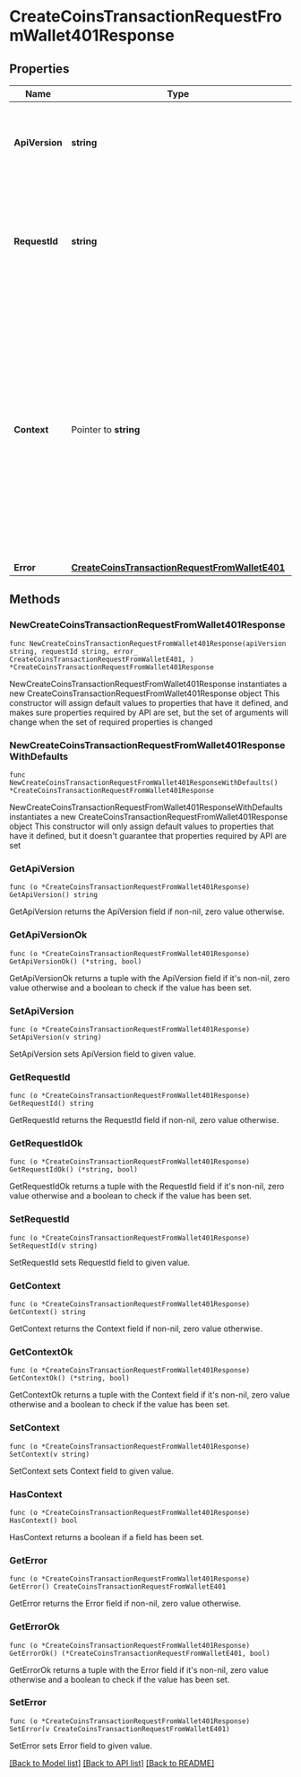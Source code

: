 # CreateCoinsTransactionRequestFromWallet401Response

## Properties

Name | Type | Description | Notes
------------ | ------------- | ------------- | -------------
**ApiVersion** | **string** | Specifies the version of the API that incorporates this endpoint. | 
**RequestId** | **string** | Defines the ID of the request. The &#x60;requestId&#x60; is generated by Crypto APIs and it&#39;s unique for every request. | 
**Context** | Pointer to **string** | In batch situations the user can use the context to correlate responses with requests. This property is present regardless of whether the response was successful or returned as an error. &#x60;context&#x60; is specified by the user. | [optional] 
**Error** | [**CreateCoinsTransactionRequestFromWalletE401**](CreateCoinsTransactionRequestFromWalletE401.md) |  | 

## Methods

### NewCreateCoinsTransactionRequestFromWallet401Response

`func NewCreateCoinsTransactionRequestFromWallet401Response(apiVersion string, requestId string, error_ CreateCoinsTransactionRequestFromWalletE401, ) *CreateCoinsTransactionRequestFromWallet401Response`

NewCreateCoinsTransactionRequestFromWallet401Response instantiates a new CreateCoinsTransactionRequestFromWallet401Response object
This constructor will assign default values to properties that have it defined,
and makes sure properties required by API are set, but the set of arguments
will change when the set of required properties is changed

### NewCreateCoinsTransactionRequestFromWallet401ResponseWithDefaults

`func NewCreateCoinsTransactionRequestFromWallet401ResponseWithDefaults() *CreateCoinsTransactionRequestFromWallet401Response`

NewCreateCoinsTransactionRequestFromWallet401ResponseWithDefaults instantiates a new CreateCoinsTransactionRequestFromWallet401Response object
This constructor will only assign default values to properties that have it defined,
but it doesn't guarantee that properties required by API are set

### GetApiVersion

`func (o *CreateCoinsTransactionRequestFromWallet401Response) GetApiVersion() string`

GetApiVersion returns the ApiVersion field if non-nil, zero value otherwise.

### GetApiVersionOk

`func (o *CreateCoinsTransactionRequestFromWallet401Response) GetApiVersionOk() (*string, bool)`

GetApiVersionOk returns a tuple with the ApiVersion field if it's non-nil, zero value otherwise
and a boolean to check if the value has been set.

### SetApiVersion

`func (o *CreateCoinsTransactionRequestFromWallet401Response) SetApiVersion(v string)`

SetApiVersion sets ApiVersion field to given value.


### GetRequestId

`func (o *CreateCoinsTransactionRequestFromWallet401Response) GetRequestId() string`

GetRequestId returns the RequestId field if non-nil, zero value otherwise.

### GetRequestIdOk

`func (o *CreateCoinsTransactionRequestFromWallet401Response) GetRequestIdOk() (*string, bool)`

GetRequestIdOk returns a tuple with the RequestId field if it's non-nil, zero value otherwise
and a boolean to check if the value has been set.

### SetRequestId

`func (o *CreateCoinsTransactionRequestFromWallet401Response) SetRequestId(v string)`

SetRequestId sets RequestId field to given value.


### GetContext

`func (o *CreateCoinsTransactionRequestFromWallet401Response) GetContext() string`

GetContext returns the Context field if non-nil, zero value otherwise.

### GetContextOk

`func (o *CreateCoinsTransactionRequestFromWallet401Response) GetContextOk() (*string, bool)`

GetContextOk returns a tuple with the Context field if it's non-nil, zero value otherwise
and a boolean to check if the value has been set.

### SetContext

`func (o *CreateCoinsTransactionRequestFromWallet401Response) SetContext(v string)`

SetContext sets Context field to given value.

### HasContext

`func (o *CreateCoinsTransactionRequestFromWallet401Response) HasContext() bool`

HasContext returns a boolean if a field has been set.

### GetError

`func (o *CreateCoinsTransactionRequestFromWallet401Response) GetError() CreateCoinsTransactionRequestFromWalletE401`

GetError returns the Error field if non-nil, zero value otherwise.

### GetErrorOk

`func (o *CreateCoinsTransactionRequestFromWallet401Response) GetErrorOk() (*CreateCoinsTransactionRequestFromWalletE401, bool)`

GetErrorOk returns a tuple with the Error field if it's non-nil, zero value otherwise
and a boolean to check if the value has been set.

### SetError

`func (o *CreateCoinsTransactionRequestFromWallet401Response) SetError(v CreateCoinsTransactionRequestFromWalletE401)`

SetError sets Error field to given value.



[[Back to Model list]](../README.md#documentation-for-models) [[Back to API list]](../README.md#documentation-for-api-endpoints) [[Back to README]](../README.md)



